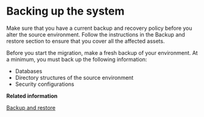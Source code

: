 # Backing up the system

Make sure that you have a current backup and recovery policy before you alter the source environment. Follow the instructions in the Backup and restore section to ensure that you cover all the affected assets.

Before you start the migration, make a fresh backup of your environment. At a minimum, you must back up the following information:

-   Databases
-   Directory structures of the source environment
-   Security configurations


**Related information**  


[Backup and restore](../admin-system/i_wadm_c_bkup_restr_winlinux.md)

